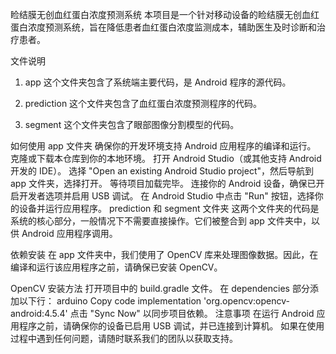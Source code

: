 睑结膜无创血红蛋白浓度预测系统
本项目是一个针对移动设备的睑结膜无创血红蛋白浓度预测系统，旨在降低患者血红蛋白浓度监测成本，辅助医生及时诊断和治疗患者。

文件说明
1. app
这个文件夹包含了系统端主要代码，是 Android 程序的源代码。

2. prediction
这个文件夹包含了血红蛋白浓度预测程序的代码。

3. segment
这个文件夹包含了眼部图像分割模型的代码。

如何使用
app 文件夹
确保你的开发环境支持 Android 应用程序的编译和运行。
克隆或下载本仓库到你的本地环境。
打开 Android Studio（或其他支持 Android 开发的 IDE）。
选择 "Open an existing Android Studio project"，然后导航到 app 文件夹，选择打开。
等待项目加载完毕。
连接你的 Android 设备，确保已开启开发者选项并启用 USB 调试。
在 Android Studio 中点击 "Run" 按钮，选择你的设备并运行应用程序。
prediction 和 segment 文件夹
这两个文件夹的代码是系统的核心部分，一般情况下不需要直接操作。它们被整合到 app 文件夹中，以供 Android 应用程序调用。

依赖安装
在 app 文件夹中，我们使用了 OpenCV 库来处理图像数据。因此，在编译和运行该应用程序之前，请确保已安装 OpenCV。

OpenCV 安装方法
打开项目中的 build.gradle 文件。
在 dependencies 部分添加以下行：
arduino
Copy code
implementation 'org.opencv:opencv-android:4.5.4'
点击 "Sync Now" 以同步项目依赖。
注意事项
在运行 Android 应用程序之前，请确保你的设备已启用 USB 调试，并已连接到计算机。
如果在使用过程中遇到任何问题，请随时联系我们的团队以获取支持。
